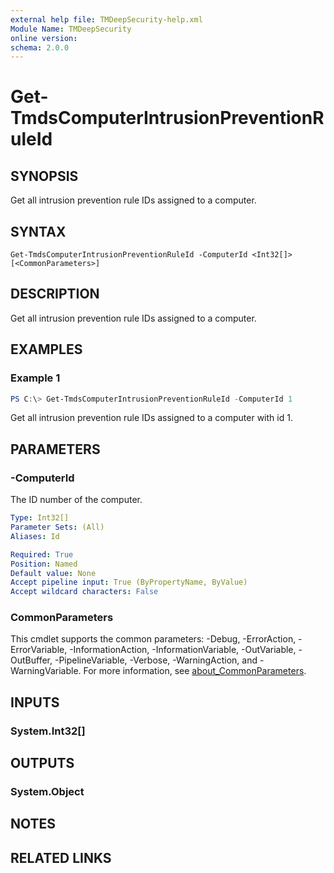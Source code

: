 ```yaml
---
external help file: TMDeepSecurity-help.xml
Module Name: TMDeepSecurity
online version:
schema: 2.0.0
---
```


# Get-TmdsComputerIntrusionPreventionRuleId

## SYNOPSIS
Get all intrusion prevention rule IDs assigned to a computer.

## SYNTAX

```
Get-TmdsComputerIntrusionPreventionRuleId -ComputerId <Int32[]> [<CommonParameters>]
```

## DESCRIPTION
Get all intrusion prevention rule IDs assigned to a computer.

## EXAMPLES

### Example 1
```powershell
PS C:\> Get-TmdsComputerIntrusionPreventionRuleId -ComputerId 1
```

Get all intrusion prevention rule IDs assigned to a computer with id 1.

## PARAMETERS

### -ComputerId
The ID number of the computer.

```yaml
Type: Int32[]
Parameter Sets: (All)
Aliases: Id

Required: True
Position: Named
Default value: None
Accept pipeline input: True (ByPropertyName, ByValue)
Accept wildcard characters: False
```

### CommonParameters
This cmdlet supports the common parameters: -Debug, -ErrorAction, -ErrorVariable, -InformationAction, -InformationVariable, -OutVariable, -OutBuffer, -PipelineVariable, -Verbose, -WarningAction, and -WarningVariable. For more information, see [about_CommonParameters](http://go.microsoft.com/fwlink/?LinkID=113216).

## INPUTS

### System.Int32[]

## OUTPUTS

### System.Object
## NOTES

## RELATED LINKS
